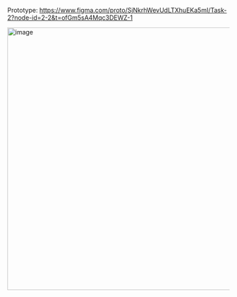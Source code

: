 Prototype: https://www.figma.com/proto/SjNkrhWevUdLTXhuEKa5mI/Task-2?node-id=2-2&t=ofGm5sA4Mqc3DEWZ-1

<img width="1376" height="597" alt="image" src="https://github.com/user-attachments/assets/7ade5272-ec6e-4339-950f-6673e271b01c" />
